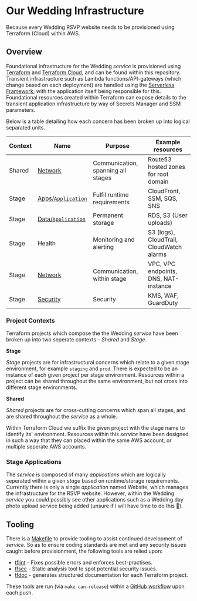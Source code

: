 # Our Wedding Infrastructure

Because every Wedding RSVP website needs to be provisioned using Terraform (Cloud) within AWS.

## Overview

Foundational infrastructure for the Wedding _service_ is provisioned using [Terraform](https://www.terraform.io/) and [Terraform Cloud](https://www.terraform.io/cloud), and can be found within this repository.
Transient infrastructure such as Lambda functions/API-gateways (which change based on each deployment) are handled using the [Serverless Framework](https://www.serverless.com/); with the application itself being responsible for this.
Foundational resources created within Terraform can expose details to the transient application infrastructure by way of Secrets Manager and SSM parameters.

Below is a table detailing how each concern has been broken up into logical separated units.

| Context | Name                                       | Purpose                            | Example resources                        |
| ------- | ------------------------------------------ | ---------------------------------- | ---------------------------------------- |
| Shared  | [Network](./shared/network)                | Communication, spanning all stages | Route53 hosted zones for root domain     |
| Stage   | [Apps/`Application`](./stage/apps/website) | Fulfil runtime requirements        | CloudFront, SSM, SQS, SNS                |
| Stage   | [Data/`Application`](./stage/data/website) | Permanent storage                  | RDS, S3 (User uploads)                   |
| Stage   | Health                                     | Monitoring and alerting            | S3 (logs), CloudTrail, CloudWatch alarms |
| Stage   | [Network](./stage/network)                 | Communication, within stage        | VPC, VPC endpoints, DNS, NAT-instance    |
| Stage   | [Security](./stage/security)               | Security                           | KMS, WAF, GuardDuty                      |

### Project Contexts

Terraform projects which compose the the Wedding _service_ have been broken up into two seperate contexts - _Shared_ and _Stage_.

**Stage**

_Stage_ projects are for infrastructural concerns which relate to a given stage environment, for example `staging` and `prod`.
There is expected to be an instance of each given project per stage environment.
Resources within a project can be shared throughout the same environment, but not cross into different stage environments.

**Shared**

_Shared_ projects are for cross-cutting concerns which span all stages, and are shared throughout the _service_ as a whole.

Within Terraform Cloud we suffix the given project with the stage name to identify its' environment.
Resources within this _service_ have been designed in such a way that they can placed within the same AWS account, or multiple seperate AWS accounts.

### Stage Applications

The _service_ is composed of many _applications_ which are logically seperated within a given _stage_ based on runtime/storage requirements.
Currently there is only a single _application_ named Website, which manages the infrastructure for the RSVP website.
However, within the Wedding _service_ you could possibly see other applications such as a Wedding day photo upload service being added (unsure if I will have time to do this
😬).

## Tooling

There is a [Makefile](./Makefile) to provide tooling to assist continued development of _service_.
So as to ensure coding standards are met and any security issues caught before provisionment, the following tools are relied upon:

- [tflint](https://github.com/terraform-linters/tflint) - Fixes possible errors and enforces best-practises.
- [tfsec](https://github.com/aquasecurity/tfsec) - Static analysis tool to spot potential security issues.
- [tfdoc](https://github.com/terraform-docs/terraform-docs) - generates structured documentation for each Terraform project.

These tools are run (via `make can-release`) within a [GitHub workflow](./.github/workflows/test.yml) upon each push.
